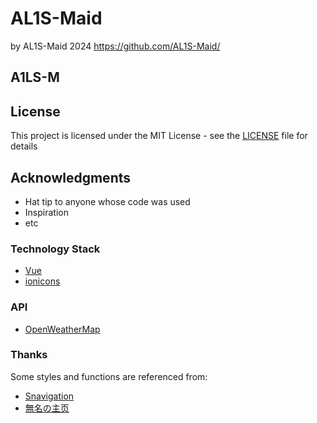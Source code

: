 # AL1S-Maid
by AL1S-Maid 2024
https://github.com/AL1S-Maid/
<p>
<strong><h2>A1LS-M</h2></strong>
</p>

## License

This project is licensed under the MIT License - see the [LICENSE](LICENSE) file for details

## Acknowledgments

* Hat tip to anyone whose code was used
* Inspiration
* etc

### Technology Stack

* [Vue](https://cn.vuejs.org/)
* [ionicons](https://ionic.io/ionicons)

### API

* [OpenWeatherMap](https:/openweathermap.org/)

### Thanks
Some styles and functions are referenced from:

* [Snavigation](https://nav.imsyy.top)
* [無名の主页](https://www.imsyy.top)